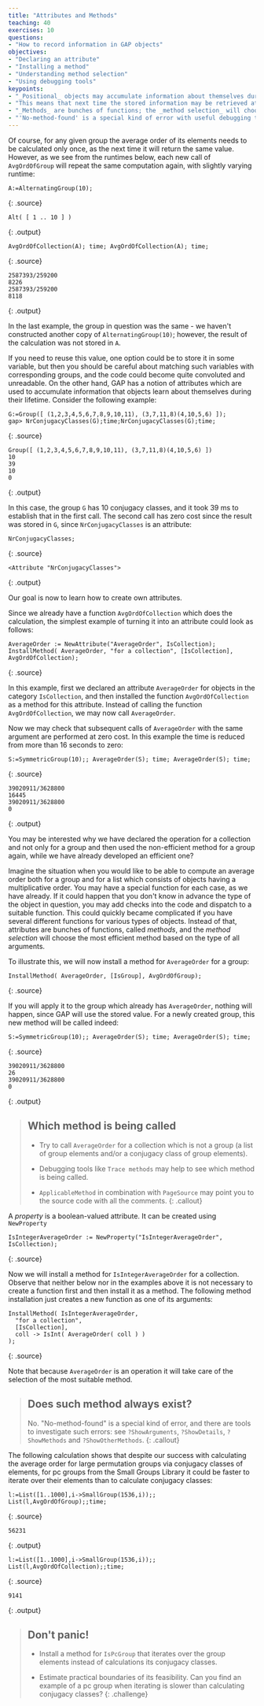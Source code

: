 ```yaml
---
title: "Attributes and Methods"
teaching: 40
exercises: 10
questions:
- "How to record information in GAP objects"
objectives:
- "Declaring an attribute"
- "Installing a method"
- "Understanding method selection"
- "Using debugging tools"
keypoints:
- "_Positional_ objects may accumulate information about themselves during their lifetime."
- "This means that next time the stored information may be retrieved at zero costs."
- "_Methods_ are bunches of functions; the _method selection_ will choose the most efficient method based on the type of all arguments."
- "'No-method-found' is a special kind of error with useful debugging tools helping to understand it."
---
```


Of course, for any given group the average order of its elements needs to
be calculated only once, as the next time it will return the same value.
However, as we see from the runtimes below, each new call of `AvgOrdOfGroup`
will repeat the same computation again, with slightly varying runtime:

~~~
A:=AlternatingGroup(10);
~~~
{: .source}

~~~
Alt( [ 1 .. 10 ] )
~~~
{: .output}

~~~
AvgOrdOfCollection(A); time; AvgOrdOfCollection(A); time;
~~~
{: .source}

~~~
2587393/259200
8226
2587393/259200
8118
~~~
{: .output}

In the last example, the group in question was the same - we haven't
constructed another copy of `AlternatingGroup(10)`; however, the result
of the calculation was not stored in `A`.

If you need to reuse this value, one option could be to store it in some
variable, but then you should be careful about matching such variables
with corresponding groups, and the code could become quite convoluted
and unreadable. On the other hand, GAP has a notion of attributes which
are used to accumulate information that objects learn about themselves
during their lifetime. Consider the following example:

~~~
G:=Group([ (1,2,3,4,5,6,7,8,9,10,11), (3,7,11,8)(4,10,5,6) ]);
gap> NrConjugacyClasses(G);time;NrConjugacyClasses(G);time;
~~~
{: .source}

~~~
Group([ (1,2,3,4,5,6,7,8,9,10,11), (3,7,11,8)(4,10,5,6) ])
10
39
10
0
~~~
{: .output}

In this case, the group `G` has 10 conjugacy classes, and it took 39 ms to
establish that in the first call. The second call has zero cost since the
result was stored in `G`, since `NrConjugacyClasses` is an attribute:

~~~
NrConjugacyClasses;
~~~
{: .source}

~~~
<Attribute "NrConjugacyClasses">
~~~
{: .output}

Our goal is now to learn how to create own attributes.

Since we already have a function `AvgOrdOfCollection` which
does the calculation, the simplest example of turning it into
an attribute could look as follows:

~~~
AverageOrder := NewAttribute("AverageOrder", IsCollection);
InstallMethod( AverageOrder, "for a collection", [IsCollection], AvgOrdOfCollection);
~~~
{: .source}

In this example, first we declared an attribute `AverageOrder` for
objects in the category `IsCollection`, and then installed the function
`AvgOrdOfCollection` as a method for this attribute. Instead of calling
the function `AvgOrdOfCollection`, we may now call `AverageOrder`.

Now we may check that subsequent calls of `AverageOrder` with the same argument
are performed at zero cost. In this example the time is reduced from more than
16 seconds to zero:

~~~
S:=SymmetricGroup(10);; AverageOrder(S); time; AverageOrder(S); time;
~~~
{: .source}

~~~
39020911/3628800
16445
39020911/3628800
0
~~~
{: .output}

You may be interested why we have declared the operation for a collection and
not only for a group and then used the non-efficient method for a group again,
while we have already developed an efficient one?

Imagine the situation when you would like to be able to compute an average order
both for a group and for a list which consists of objects having a multiplicative
order. You may have a special function for each case, as we have already. If it
could happen that you don't know in advance the type of the object in question,
you may add checks into the code and dispatch to a suitable function. This could
quickly became complicated if you have several different functions for various
types of objects. Instead of that, attributes are bunches of functions, called
_methods_, and the _method selection_ will choose the most efficient method
based on the type of all arguments.

To illustrate this, we will now install a method for `AverageOrder` for a group:

~~~
InstallMethod( AverageOrder, [IsGroup], AvgOrdOfGroup);
~~~
{: .source}

If you will apply it to the group which already has `AverageOrder`, nothing
will happen, since GAP will use the stored value. For a newly created group,
this new method will be called indeed:

~~~
S:=SymmetricGroup(10);; AverageOrder(S); time; AverageOrder(S); time;
~~~
{: .source}

~~~
39020911/3628800
26
39020911/3628800
0
~~~
{: .output}

> ## Which method is being called
>
> * Try to call `AverageOrder` for a collection which is not a group
>   (a list of group elements and/or a conjugacy class of group elements).
>
> * Debugging tools like `Trace methods` may help to see which method is
>   being called.
>
> * `ApplicableMethod` in combination with `PageSource` may point you to
>   the source code with all the comments.
{: .callout}

A _property_ is a boolean-valued attribute. It can be created using `NewProperty`

~~~
IsIntegerAverageOrder := NewProperty("IsIntegerAverageOrder", IsCollection);
~~~
{: .source}

Now we will install a method for `IsIntegerAverageOrder` for a collection.
Observe that neither below nor in the examples above it is not necessary to create
a function first and then install it as a method. The following method installation
just creates a new function as one of its arguments:

~~~
InstallMethod( IsIntegerAverageOrder,
  "for a collection",
  [IsCollection],
  coll -> IsInt( AverageOrder( coll ) )
);
~~~
{: .source}

Note that because `AverageOrder` is an operation it will take care of the selection of
the most suitable method.

> ## Does such method always exist?
>
> No. "No-method-found" is a special kind of error, and there are tools to
> investigate such errors: see `?ShowArguments`, `?ShowDetails`, `?ShowMethods`
> and `?ShowOtherMethods`.
{: .callout}

The following calculation shows that despite our success with calculating
the average order for large permutation groups via conjugacy classes of
elements, for pc groups from the Small Groups Library it could be faster
to iterate over their elements than to calculate conjugacy classes:

~~~
l:=List([1..1000],i->SmallGroup(1536,i));; List(l,AvgOrdOfGroup);;time;
~~~
{: .source}

~~~
56231
~~~
{: .output}

~~~
l:=List([1..1000],i->SmallGroup(1536,i));; List(l,AvgOrdOfCollection);;time;
~~~
{: .source}

~~~
9141
~~~
{: .output}

> ## Don't panic!
>
> * Install a method for `IsPcGroup` that iterates over the group elements
>   instead of calculations its conjugacy classes.
>
> * Estimate practical boundaries of its feasibility. Can you find an example
>   of a pc group when iterating is slower than calculating conjugacy classes?
{: .challenge}
